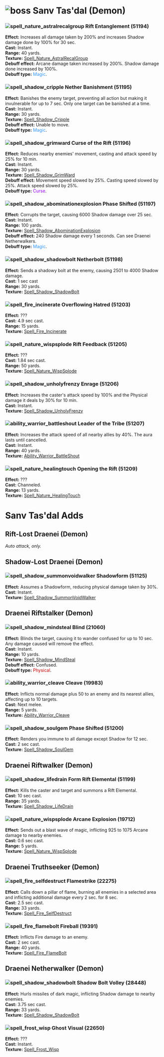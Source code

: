 # ![boss] Sanv Tas'dal (Demon)

[boss]: https://static.wikia.nocookie.net/wowwiki/images/f/f4/UI-Skull-32x32.png



### ![spell_nature_astralrecalgroup] Rift Entanglement (51194)
**Effect:** Increases all damage taken by 200% and increases Shadow damage done by 100% for 30 sec.<br>
**Cast:** Instant.<br>
**Range:** 40 yards.<br>
**Texture:** <a href="https://wow.zamimg.com/images/wow/icons/large/spell_nature_astralrecalgroup.jpg">Spell_Nature_AstralRecalGroup</a><br/>
**Debuff effect:** Arcane damage taken increased by 200%. Shadow damage done increased by 100%.<br>
**Debuff type:** <span style="color:#3296FF">Magic</span>.<br>

[spell_nature_astralrecalgroup]: https://wow.zamimg.com/images/wow/icons/small/spell_nature_astralrecalgroup.jpg


### ![spell_shadow_cripple] Nether Banishment (51195)
**Effect:** Banishes the enemy target, preventing all action but making it invulnerable for up to 7 sec.  Only one target can be banished at a time. <br>
**Cast:** Instant.<br>
**Range:** 30 yards.<br>
**Texture:** <a href="https://wow.zamimg.com/images/wow/icons/large/spell_shadow_cripple.jpg">Spell_Shadow_Cripple</a><br>
**Debuff effect:** Unable to move.<br/>
**Debuff type:** <span style="color:#3296FF">Magic</span>.<br>

[spell_shadow_cripple]: https://wow.zamimg.com/images/wow/icons/small/spell_shadow_cripple.jpg


### ![spell_shadow_grimward] Curse of the Rift (51196)
**Effect:** Reduces nearby enemies' movement, casting and attack speed by 25% for 10 min.<br>
**Cast:** Instant.<br>
**Range:** 30 yards.<br>
**Texture:** <a href="https://wow.zamimg.com/images/wow/icons/large/spell_shadow_grimward.jpg">Spell_Shadow_GrimWard</a><br>
**Debuff effect:** Movement speed slowed by 25%. Casting speed slowed by 25%. Attack speed slowed by 25%.<br>
**Debuff type:** <span style="color:#9600FF">Curse</span>.<br>

[spell_shadow_grimward]: https://wow.zamimg.com/images/wow/icons/small/spell_shadow_grimward.jpg


### ![spell_shadow_abominationexplosion] Phase Shifted (51197)
**Effect:** Corrupts the target, causing 6000 Shadow damage over 25 sec.<br>
**Cast:** Instant.<br>
**Range:** 100 yards.<br>
**Texture:** <a href="https://wow.zamimg.com/images/wow/icons/large/spell_shadow_abominationexplosion.jpg">Spell_Shadow_AbominationExplosion</a><br>
**Debuff effect:** 240 Shadow damage every 1 seconds. Can see Draenei Netherwalkers.<br>
**Debuff type:** <span style="color:#3296FF">Magic</span>.<br>

[spell_shadow_abominationexplosion]: https://wow.zamimg.com/images/wow/icons/small/spell_shadow_abominationexplosion.jpg


### ![spell_shadow_shadowbolt] Netherbolt (51198)
**Effect:** Sends a shadowy bolt at the enemy, causing 2501 to 4000 Shadow damage.<br>
**Cast:** 1 sec cast<br>
**Range:** 30 yards.<br>
**Texture:** <a href="https://wow.zamimg.com/images/wow/icons/large/spell_shadow_shadowbolt.jpg">Spell_Shadow_ShadowBolt</a><br>

[spell_shadow_shadowbolt]: https://wow.zamimg.com/images/wow/icons/small/spell_shadow_shadowbolt.jpg


### ![spell_fire_incinerate] Overflowing Hatred (51203)
**Effect:** ???<br>
**Cast:** 4.9 sec cast.<br>
**Range:** 15 yards.<br>
**Texture:** <a href="https://wow.zamimg.com/images/wow/icons/large/spell_fire_incinerate.jpg">Spell_Fire_Incinerate</a><br>

[spell_fire_incinerate]: https://wow.zamimg.com/images/wow/icons/small/spell_fire_incinerate.jpg

### ![spell_nature_wispsplode] Rift Feedback (51205)
**Effect:** ???<br>
**Cast:** 1.84 sec cast.<br>
**Range:** 50 yards.<br>
**Texture:** <a href="https://wow.zamimg.com/images/wow/icons/large/spell_nature_wispsplode.jpg">Spell_Nature_WispSplode</a><br>

[spell_nature_wispsplode]: https://wow.zamimg.com/images/wow/icons/small/spell_nature_wispsplode.jpg


### ![spell_shadow_unholyfrenzy] Enrage (51206)
**Effect:** Increases the caster's attack speed by 100% and the Physical damage it deals by 30% for 10 min.<br>
**Cast:** Instant.<br>
**Texture:** <a href="https://wow.zamimg.com/images/wow/icons/large/spell_shadow_unholyfrenzy.jpg">Spell_Shadow_UnholyFrenzy</a><br>

[spell_shadow_unholyfrenzy]: https://wow.zamimg.com/images/wow/icons/small/spell_shadow_unholyfrenzy.jpg


### ![ability_warrior_battleshout] Leader of the Tribe (51207)
**Effect:** Increases the attack speed of all nearby allies by 40%. The aura lasts until cancelled.<br>
**Cast:** Instant.<br>
**Range:** 40 yards.<br>
**Texture:** <a href="https://wow.zamimg.com/images/wow/icons/large/ability_warrior_battleshout.jpg">Ability_Warrior_BattleShout</a><br>

[ability_warrior_battleshout]: https://wow.zamimg.com/images/wow/icons/small/ability_warrior_battleshout.jpg


### ![spell_nature_healingtouch] Opening the Rift (51209)
**Effect:** ???<br>
**Cast:** Channeled.<br>
**Range:** 13 yards.<br>
**Texture:** <a href="https://wow.zamimg.com/images/wow/icons/large/spell_nature_healingtouch.jpg">Spell_Nature_HealingTouch</a><br>

[spell_nature_healingtouch]: https://wow.zamimg.com/images/wow/icons/small/spell_nature_healingtouch.jpg



# Sanv Tas'dal Adds

## Rift-Lost Draenei (Demon)

*Auto attack, only.*



## Shadow-Lost Draenei (Demon)

### ![spell_shadow_summonvoidwalker] Shadowform (51125)
**Effect:** Assumes a Shadowform, reducing physical damage taken by 30%.<br>
**Cast:** Instant.<br>
**Texture:** <a href="https://wow.zamimg.com/images/wow/icons/large/spell_shadow_summonvoidwalker.jpg">Spell_Shadow_SummonVoidWalker</a><br>

[spell_shadow_summonvoidwalker]: https://wow.zamimg.com/images/wow/icons/small/spell_shadow_summonvoidwalker.jpg



## Draenei Riftstalker (Demon)


### ![spell_shadow_mindsteal] Blind (21060)
**Effect:** Blinds the target, causing it to wander confused for up to 10 sec.  Any damage caused will remove the effect.<br>
**Cast:** Instant.<br>
**Range:** 10 yards.<br>
**Texture:** <a href="https://wow.zamimg.com/images/wow/icons/large/spell_shadow_mindsteal.jpg">Spell_Shadow_MindSteal</a><br>
**Debuff effect:** Confused.<br>
**Debuff type:** <span style="color:#C80000">Physical</span>.<br>

[spell_shadow_mindsteal]: https://wow.zamimg.com/images/wow/icons/small/spell_shadow_mindsteal.jpg


### ![ability_warrior_cleave] Cleave (19983)
**Effect:** Inflicts normal damage plus 50 to an enemy and its nearest allies, affecting up to 10 targets.<br>
**Cast:** Next melee.<br>
**Range:** 5 yards.<br>
**Texture:** <a href="https://wow.zamimg.com/images/wow/icons/large/ability_warrior_cleave.jpg">Ability_Warrior_Cleave</a><br>

[ability_warrior_cleave]: https://wow.zamimg.com/images/wow/icons/small/ability_warrior_cleave.jpg


### ![spell_shadow_soulgem] Phase Shifted (51200)
**Effect:** Renders you immune to all damage except Shadow for 12 sec.<br>
**Cast:** 2 sec cast.<br>
**Texture:** <a href="https://wow.zamimg.com/images/wow/icons/large/spell_shadow_soulgem.jpg">Spell_Shadow_SoulGem</a><br>

[spell_shadow_soulgem]: https://wow.zamimg.com/images/wow/icons/small/spell_shadow_soulgem.jpg



## Draenei Riftwalker (Demon)


### ![spell_shadow_lifedrain] Form Rift Elemental (51199)
**Effect:** Kills the caster and target and summons a Rift Elemental.<br>
**Cast:** 10 sec cast.<br>
**Range:** 35 yards.<br>
**Texture:** <a href="https://wow.zamimg.com/images/wow/icons/large/spell_shadow_lifedrain.jpg">Spell_Shadow_LifeDrain</a><br>

[spell_shadow_lifedrain]: https://wow.zamimg.com/images/wow/icons/small/spell_shadow_lifedrain.jpg


### ![spell_nature_wispsplode] Arcane Explosion (19712)
**Effect:** Sends out a blast wave of magic, inflicting 925 to 1075 Arcane damage to nearby enemies.<br>
**Cast:** 0.6 sec cast.<br>
**Range:** 5 yards.<br>
**Texture:** <a href="https://wow.zamimg.com/images/wow/icons/large/spell_nature_wispsplode.jpg">Spell_Nature_WispSplode</a><br>

[spell_nature_wispsplode]: https://wow.zamimg.com/images/wow/icons/small/spell_nature_wispsplode.jpg



## Draenei Truthseeker (Demon)


### ![spell_fire_selfdestruct] Flamestrike (22275)
**Effect:** Calls down a pillar of flame, burning all enemies in a selected area and inflicting additional damage every 2 sec. for 8 sec.<br>
**Cast:** 2.5 sec cast.<br>
**Range:** 33 yards.<br>
**Texture:** <a href="https://wow.zamimg.com/images/wow/icons/large/spell_fire_selfdestruct.jpg">Spell_Fire_SelfDestruct</a><br>

[spell_fire_selfdestruct]: https://wow.zamimg.com/images/wow/icons/small/spell_fire_selfdestruct.jpg


### ![spell_fire_flamebolt] Fireball (19391)
**Effect:** Inflicts Fire damage to an enemy.<br>
**Cast:** 2 sec cast.<br>
**Range:** 40 yards.<br>
**Texture:** <a href="https://wow.zamimg.com/images/wow/icons/large/spell_fire_flamebolt.jpg">Spell_Fire_FlameBolt</a><br>

[spell_fire_flamebolt]: https://wow.zamimg.com/images/wow/icons/small/spell_fire_flamebolt.jpg



## Draenei Netherwalker (Demon)


### ![spell_shadow_shadowbolt] Shadow Bolt Volley (28448)
**Effect:** Hurls missiles of dark magic, inflicting Shadow damage to nearby enemies.<br>
**Cast:** 3.75 sec cast.<br>
**Range:** 33 yards.<br>
**Texture:** <a href="https://wow.zamimg.com/images/wow/icons/large/spell_shadow_shadowbolt.jpg">Spell_Shadow_ShadowBolt</a><br>

[spell_shadow_shadowbolt]: https://wow.zamimg.com/images/wow/icons/small/spell_shadow_shadowbolt.jpg


### ![spell_frost_wisp] Ghost Visual (22650)
**Effect:** ???<br>
**Cast:** Instant.<br>
**Texture:** <a href="https://wow.zamimg.com/images/wow/icons/large/spell_frost_wisp.jpg">Spell_Frost_Wisp</a><br>

[spell_frost_wisp]: https://wow.zamimg.com/images/wow/icons/small/spell_frost_wisp.jpg